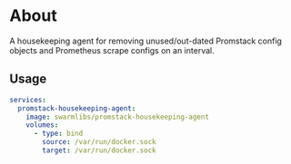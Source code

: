 # About
A housekeeping agent for removing unused/out-dated Promstack config objects and Prometheus scrape configs on an interval.

## Usage

```yml
services:
  promstack-housekeeping-agent:
    image: swarmlibs/promstack-housekeeping-agent
    volumes:
      - type: bind
        source: /var/run/docker.sock
        target: /var/run/docker.sock
```

